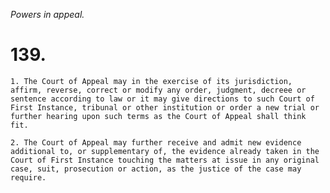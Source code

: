 *Powers in appeal.*

# 139.

    1. The Court of Appeal may in the exercise of its jurisdiction, affirm, reverse, correct or modify any order, judgment, decreee or sentence according to law or it may give directions to such Court of First Instance, tribunal or other institution or order a new trial or further hearing upon such terms as the Court of Appeal shall think fit.

    2. The Court of Appeal may further receive and admit new evidence additional to, or supplementary of, the evidence already taken in the Court of First Instance touching the matters at issue in any original case, suit, prosecution or action, as the justice of the case may require.